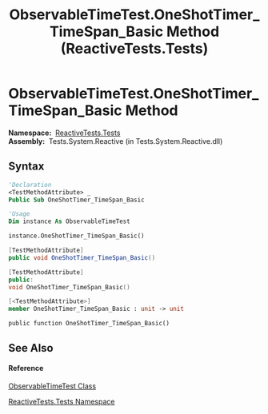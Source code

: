 ﻿---
title: ObservableTimeTest.OneShotTimer_TimeSpan_Basic Method  (ReactiveTests.Tests)
TOCTitle: OneShotTimer_TimeSpan_Basic Method
ms:assetid: M:ReactiveTests.Tests.ObservableTimeTest.OneShotTimer_TimeSpan_Basic
ms:mtpsurl: https://msdn.microsoft.com/en-us/library/reactivetests.tests.observabletimetest.oneshottimer_timespan_basic(v=VS.103)
ms:contentKeyID: 36620071
ms.date: 06/28/2011
mtps_version: v=VS.103
f1_keywords:
- ReactiveTests.Tests.ObservableTimeTest.OneShotTimer_TimeSpan_Basic
dev_langs:
- CSharp
- JScript
- VB
- FSharp
- c++
---

# ObservableTimeTest.OneShotTimer\_TimeSpan\_Basic Method

**Namespace:**  [ReactiveTests.Tests](hh289046\(v=vs.103\).md)  
**Assembly:**  Tests.System.Reactive (in Tests.System.Reactive.dll)

## Syntax

``` vb
'Declaration
<TestMethodAttribute> _
Public Sub OneShotTimer_TimeSpan_Basic
```

``` vb
'Usage
Dim instance As ObservableTimeTest

instance.OneShotTimer_TimeSpan_Basic()
```

``` csharp
[TestMethodAttribute]
public void OneShotTimer_TimeSpan_Basic()
```

``` c++
[TestMethodAttribute]
public:
void OneShotTimer_TimeSpan_Basic()
```

``` fsharp
[<TestMethodAttribute>]
member OneShotTimer_TimeSpan_Basic : unit -> unit 
```

``` jscript
public function OneShotTimer_TimeSpan_Basic()
```

## See Also

#### Reference

[ObservableTimeTest Class](hh315045\(v=vs.103\).md)

[ReactiveTests.Tests Namespace](hh289046\(v=vs.103\).md)

